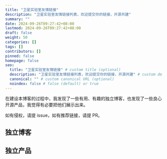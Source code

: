 ```yaml
---
title: "卫星实验室友情链接"
description: "卫星实验室友情链接列表，欢迎提交你的链接，开源共建"
summary: ""
date: 2024-09-26T09:27:42+08:00
lastmod: 2024-09-26T09:27:42+08:00
draft: false
weight: 50
categories: []
tags: []
contributors: []
pinned: false
homepage: false
seo:
  title: "卫星实验室友情链接" # custom title (optional)
  description: "卫星实验室友情链接列表，欢迎提交你的链接，开源共建" # custom description (recommended)
  canonical: "" # custom canonical URL (optional)
  noindex: false # false (default) or true
---
```


在建设本博客的过程中，我发现了一些有用、有趣的独立博客，也发现了一些良心开源产品，我觉得有必要把他们展示出来。

如有侵权，请提 issue，如有推荐链接，请提 PR。

## 独立博客

## 独立产品
